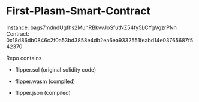 # First-Plasm-Smart-Contract
Instance: bags7mdndUgfhs2MuhRBkvvJoSfutNZ54fy5LCYgVgzrPNn
Contract: 0x18d86db0846c2f0a53bd3858e4db2ea6ea9332551feabd14e03765687f542370

Repo contains 

- flipper.sol (original solidity code)

- flipper.wasm (compiled)

- flipper.json (compiled)
